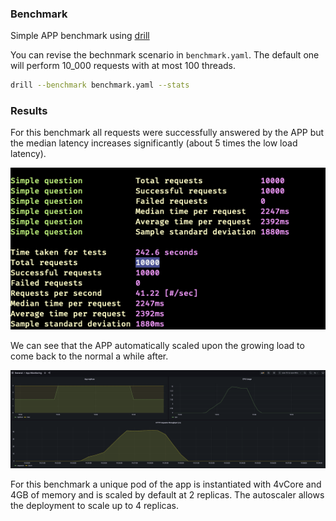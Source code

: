 ### Benchmark

Simple APP benchmark using [drill](https://github.com/fcsonline/drill)

You can revise the bechnmark scenario in `benchmark.yaml`. The default one will perform 10_000 requests with at most 100 threads.

```bash
drill --benchmark benchmark.yaml --stats
```

### Results

For this benchmark all requests were successfully answered by the APP but the median latency increases significantly (about 5 times the low load latency).

![Benchmark](images/sample-benchmark.png)

We can see that the APP automatically scaled upon the growing load to come back to the normal a while after.

![Grafana](images/grafana-dashboard.png)

For this benchmark a unique pod of the app is instantiated with 4vCore and 4GB of memory and is scaled by default at 2 replicas. 
The autoscaler allows the deployment to scale up to 4 replicas.